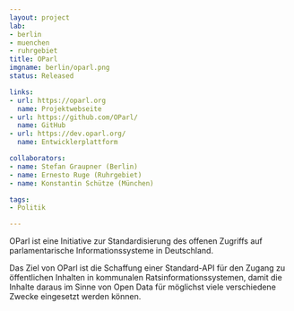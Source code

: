 ```yaml
---
layout: project
lab:
- berlin
- muenchen
- ruhrgebiet
title: OParl
imgname: berlin/oparl.png
status: Released

links:
- url: https://oparl.org
  name: Projektwebseite
- url: https://github.com/OParl/
  name: GitHub
- url: https://dev.oparl.org/
  name: Entwicklerplattform

collaborators:
- name: Stefan Graupner (Berlin)
- name: Ernesto Ruge (Ruhrgebiet)
- name: Konstantin Schütze (München)

tags:
- Politik

---
```


OParl ist eine Initiative zur Standardisierung des offenen Zugriffs auf parlamentarische Informationssysteme in Deutschland.

Das Ziel von OParl ist die Schaffung einer Standard-API für den Zugang zu öffentlichen Inhalten in kommunalen Ratsinformationssystemen,
damit die Inhalte daraus im Sinne von Open Data für möglichst viele verschiedene Zwecke eingesetzt werden können.
